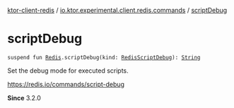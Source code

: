 [ktor-client-redis](../index.md) / [io.ktor.experimental.client.redis.commands](index.md) / [scriptDebug](./script-debug.md)

# scriptDebug

`suspend fun `[`Redis`](../io.ktor.experimental.client.redis/-redis/index.md)`.scriptDebug(kind: `[`RedisScriptDebug`](-redis-script-debug/index.md)`): `[`String`](https://kotlinlang.org/api/latest/jvm/stdlib/kotlin/-string/index.html)

Set the debug mode for executed scripts.

https://redis.io/commands/script-debug

**Since**
3.2.0

